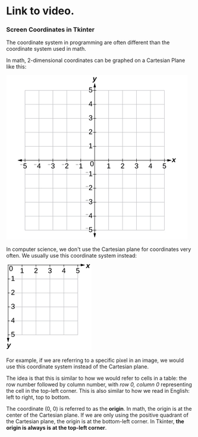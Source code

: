 # Link to video.

### Screen Coordinates in Tkinter

The coordinate system in programming are often different than the coordinate system used in math. 

In math, 2-dimensional coordinates can be graphed on a Cartesian Plane like this:

![](../Images/Cartesian_Plane.jpg)

In computer science, we don't use the Cartesian plane for coordinates very often. We usually use this coordinate system instead:

![](../Images/Coordinate_Plane.jpg)

For example, if we are referring to a specific pixel in an image, we would use this coordinate system instead of the Cartesian plane. 

The idea is that this is similar to how we would refer to cells in a table: the row number followed by column number, with *row 0, column 0* representing the cell in the top-left corner. This is also similar to how we read in English: left to right, top to bottom.

The coordinate (0, 0) is referred to as the **origin**. In math, the origin is at the center of the Cartesian plane. If we are only using the positive quadrant of the Cartesian plane, the origin is at the bottom-left corner. In Tkinter, **the origin is always is at the top-left corner**. 
